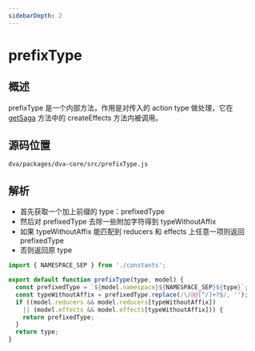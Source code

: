 ```yaml
---
sidebarDepth: 2
---
```

# prefixType
## 概述
prefixType 是一个内部方法，作用是对传入的 action type 做处理，它在 [getSaga](./getSaga.md) 方法中的 createEffects 方法内被调用。
## 源码位置
`dva/packages/dva-core/src/prefixType.js`
## 解析
- 首先获取一个加上前缀的 type：prefixedType
- 然后对 prefixedType 去除一些附加字符得到 typeWithoutAffix
- 如果 typeWithoutAffix 能匹配到 reducers 和 effects 上任意一项则返回 prefixedType
- 否则返回原 type
```javascript
import { NAMESPACE_SEP } from './constants';

export default function prefixType(type, model) {
  const prefixedType = `${model.namespace}${NAMESPACE_SEP}${type}`;
  const typeWithoutAffix = prefixedType.replace(/\/@@[^/]+?$/, '');
  if ((model.reducers && model.reducers[typeWithoutAffix])
    || (model.effects && model.effects[typeWithoutAffix])) {
    return prefixedType;
  }
  return type;
}
```
